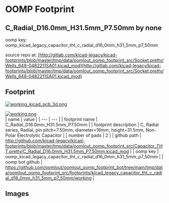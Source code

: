 # OOMP Footprint  
## C_Radial_D16.0mm_H31.5mm_P7.50mm  by none  
  
oomp key: oomp_kicad_legacy_capacitor_tht_c_radial_d16_0mm_h31_5mm_p7_50mm  
  
source repo at: [http://gitlab.com/kicad-legacy/kicad-footprints/blob/master/tmp/data/oomlout_oomp_footprint_src/Socket.pretty/Wells_648-0482211SA01.kicad_mod](http://gitlab.com/kicad-legacy/kicad-footprints/blob/master/tmp/data/oomlout_oomp_footprint_src/Socket.pretty/Wells_648-0482211SA01.kicad_mod)  
## Footprint  
  
[![working_kicad_pcb_3d.png](working_kicad_pcb_3d_600.png)](working_kicad_pcb_3d.png)  
  
[![working.png](working_600.png)](working.png)  
| name | value | 
| --- | --- | 
| footprint name | C_Radial_D16.0mm_H31.5mm_P7.50mm | 
| footprint description | C, Radial series, Radial, pin pitch=7.50mm, diameter=16mm, height=31.5mm, Non-Polar Electrolytic Capacitor | 
| number of pads | 2 | 
| github path | http://github.com/kicad-legacy/kicad-footprints/blob/master/tmp/data/oomlout_oomp_footprint_src/Capacitor_THT.pretty/C_Radial_D16.0mm_H31.5mm_P7.50mm.kicad_mod | 
| oomp key | oomp_kicad_legacy_capacitor_tht_c_radial_d16_0mm_h31_5mm_p7_50mm | 
| oomp bot github | https://github.com/oomlout/oomlout_oomp_footprint_bot/tree/main/tmp/data/oomlout_oomp_footprint_src/footprints/kicad_legacy_capacitor_tht_c_radial_d16_0mm_h31_5mm_p7_50mm/working | 
## Images  
